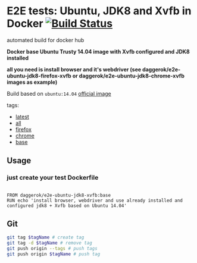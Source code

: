 # E2E tests: Ubuntu, JDK8 and Xvfb in Docker [![Build Status](https://travis-ci.org/daggerok/e2e-ubuntu-jdk8-xvfb.svg?branch=base)](https://travis-ci.org/daggerok/e2e-ubuntu-jdk8-xvfb)
automated build for docker hub

**Docker base Ubuntu Trusty 14.04 image with Xvfb configured and JDK8 installed**

__all you need is install browser and it's webdriver (see daggerok/e2e-ubuntu-jdk8-firefox-xvfb or daggerok/e2e-ubuntu-jdk8-chrome-xvfb images as example)__

Build based on `ubuntu:14.04` [official image](https://hub.docker.com/_/ubuntu/)

tags:

- [latest](https://github.com/daggerok/e2e-ubuntu-jdk8-xvfb/blob/master/Dockerfile)
- [all](https://github.com/daggerok/e2e-ubuntu-jdk8-xvfb/blob/all/Dockerfile)
- [firefox](https://github.com/daggerok/e2e-ubuntu-jdk8-xvfb/blob/firefox/Dockerfile)
- [chrome](https://github.com/daggerok/e2e-ubuntu-jdk8-xvfb/blob/chrome/Dockerfile)
- [base](https://github.com/daggerok/e2e-ubuntu-jdk8-xvfb/blob/base/Dockerfile)

## Usage

### just create your test Dockerfile

```docker

FROM daggerok/e2e-ubuntu-jdk8-xvfb:base
RUN echo 'install browser, webdriver and use already installed and configured jdk8 + Xvfb based on Ubuntu 14.04'
```

## Git

```bash
git tag $tagName # create tag
git tag -d $tagName # remove tag
git push origin --tags # push tags
git push origin $tagName # push tag
```
